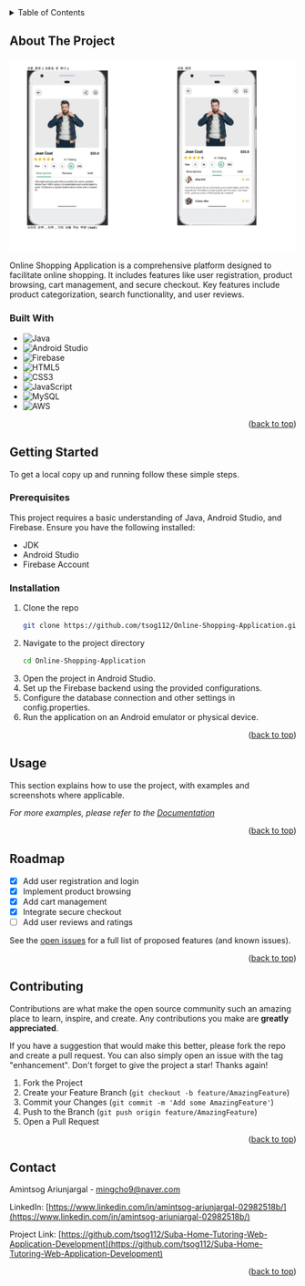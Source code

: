 <!-- TABLE OF CONTENTS -->
<details>
  <summary>Table of Contents</summary>
  <ol>
    <li>
      <a href="#about-the-project">About The Project</a>
      <ul>
        <li><a href="#built-with">Built With</a></li>
      </ul>
    </li>
    <li>
      <a href="#getting-started">Getting Started</a>
      <ul>
        <li><a href="#prerequisites">Prerequisites</a></li>
        <li><a href="#installation">Installation</a></li>
      </ul>
    </li>
    <li><a href="#usage">Usage</a></li>
    <li><a href="#roadmap">Roadmap</a></li>
    <li><a href="#contributing">Contributing</a></li>
    <li><a href="#contact">Contact</a></li>
  </ol>
</details>

<!-- ABOUT THE PROJECT -->
## About The Project

[![Product Name Screen Shot](app/src/main/res/drawable-hdpi/Screenshot%202024-07-05%20at%2000.12.01.png)](https://github.com/tsog112/Online-Shopping-Application)

Online Shopping Application is a comprehensive platform designed to facilitate online shopping. It includes features like user registration, product browsing, cart management, and secure checkout. Key features include product categorization, search functionality, and user reviews.

### Built With

* ![Java](https://img.shields.io/badge/Java-ED8B00?style=for-the-badge&logo=java&logoColor=white)
* ![Android Studio](https://img.shields.io/badge/Android_Studio-3DDC84?style=for-the-badge&logo=android-studio&logoColor=white)
* ![Firebase](https://img.shields.io/badge/Firebase-FFCA28?style=for-the-badge&logo=firebase&logoColor=white)
* ![HTML5](https://img.shields.io/badge/HTML5-E34F26?style=for-the-badge&logo=html5&logoColor=white)
* ![CSS3](https://img.shields.io/badge/CSS3-1572B6?style=for-the-badge&logo=css3&logoColor=white)
* ![JavaScript](https://img.shields.io/badge/JavaScript-F7DF1E?style=for-the-badge&logo=javascript&logoColor=white)
* ![MySQL](https://img.shields.io/badge/MySQL-4479A1?style=for-the-badge&logo=mysql&logoColor=white)
* ![AWS](https://img.shields.io/badge/Amazon_AWS-232F3E?style=for-the-badge&logo=amazon-aws&logoColor=white)

<p align="right">(<a href="#readme-top">back to top</a>)</p>

<!-- GETTING STARTED -->
## Getting Started

To get a local copy up and running follow these simple steps.

### Prerequisites

This project requires a basic understanding of Java, Android Studio, and Firebase. Ensure you have the following installed:

* JDK
* Android Studio
* Firebase Account

### Installation

1. Clone the repo
   ```sh
   git clone https://github.com/tsog112/Online-Shopping-Application.git
2. Navigate to the project directory
    ```sh
    cd Online-Shopping-Application
3. Open the project in Android Studio.
4. Set up the Firebase backend using the provided configurations.
5. Configure the database connection and other settings in config.properties.
6. Run the application on an Android emulator or physical device.



<p align="right">(<a href="#readme-top">back to top</a>)</p>
<!-- USAGE EXAMPLES -->

## Usage

This section explains how to use the project, with examples and screenshots where applicable.

_For more examples, please refer to the [Documentation](https://drive.google.com/file/d/1lu6o_i7DmOBfyFgvD2r9YyvgUTsNtGgP/view?usp=drive_link)_

<p align="right">(<a href="#readme-top">back to top</a>)</p>



<!-- ROADMAP -->
## Roadmap

- [x] Add user registration and login
- [x] Implement product browsing
- [x] Add cart management
- [x] Integrate secure checkout
- [ ] Add user reviews and ratings

See the [open issues](https://github.com/othneildrew/Best-README-Template/issues) for a full list of proposed features (and known issues).

<p align="right">(<a href="#readme-top">back to top</a>)</p>

<!-- CONTRIBUTING -->
## Contributing

Contributions are what make the open source community such an amazing place to learn, inspire, and create. Any contributions you make are **greatly appreciated**.

If you have a suggestion that would make this better, please fork the repo and create a pull request. You can also simply open an issue with the tag "enhancement".
Don't forget to give the project a star! Thanks again!

1. Fork the Project
2. Create your Feature Branch (`git checkout -b feature/AmazingFeature`)
3. Commit your Changes (`git commit -m 'Add some AmazingFeature'`)
4. Push to the Branch (`git push origin feature/AmazingFeature`)
5. Open a Pull Request

<p align="right">(<a href="#readme-top">back to top</a>)</p>

## Contact

Amintsog Ariunjargal - [mingcho9@naver.com](mailto:mingcho9@naver.com)

LinkedIn: [https://www.linkedin.com/in/amintsog-ariunjargal-02982518b/](https://www.linkedin.com/in/amintsog-ariunjargal-02982518b/)

Project Link: [https://github.com/tsog112/Suba-Home-Tutoring-Web-Application-Development](https://github.com/tsog112/Suba-Home-Tutoring-Web-Application-Development)

<p align="right">(<a href="#readme-top">back to top</a>)</p>
